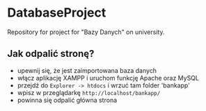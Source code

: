# DatabaseProject
Repository for project for "Bazy Danych" on university.

## Jak odpalić stronę?
+ upewnij się, że jest zaimportowana baza danych
+ włącz aplikację XAMPP i uruchom funkcję Apache oraz MySQL
+ przejdź do `Explorer -> htdocs` i wrzuć tam folder 'bankapp'
+ wpisz w przeglądarkę `http://localhost/bankapp/`
+ powinna się odpalić główna strona
